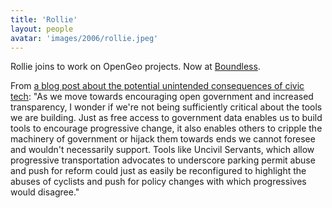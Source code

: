 ```yaml
---
title: 'Rollie'
layout: people
avatar: 'images/2006/rollie.jpeg'
---
```


Rollie joins to work on OpenGeo projects. Now at <a href="http://boundlessgeo.com/">Boundless</a>.

From <a href="http://blog.openplans.org/2009/04/great-responsibility/">a blog post about the potential unintended consequences of civic tech</a>: "As we move towards encouraging open government and increased transparency, I wonder if we're not being sufficiently critical about the tools we are building. Just as free access to government data enables us to build tools to encourage progressive change, it also enables others to cripple the machinery of government or hijack them towards ends we cannot foresee and wouldn't necessarily support. Tools like Uncivil Servants, which allow progressive transportation advocates to underscore parking permit abuse and push for reform could just as easily be reconfigured to highlight the abuses of cyclists and push for policy changes with which progressives would disagree."